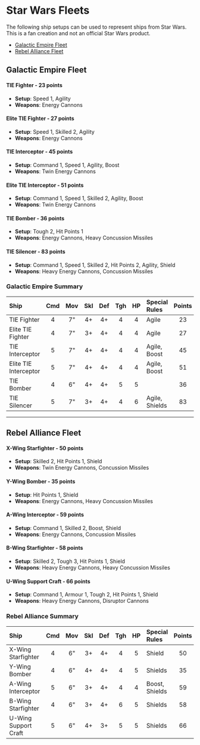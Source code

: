 # Star Wars Fleets

The following ship setups can be used to represent ships from Star Wars. This is a fan creation and not an official Star Wars product.

- [Galactic Empire Fleet](#galactic-empire-fleet)
- [Rebel Alliance Fleet](#rebel-alliance-fleet)

## Galactic Empire Fleet

#### TIE Fighter - 23 points

- **Setup**: Speed 1, Agility
- **Weapons**: Energy Cannons

#### Elite TIE Fighter - 27 points

- **Setup**: Speed 1, Skilled 2, Agility
- **Weapons**: Energy Cannons

#### TIE Interceptor - 45 points

- **Setup**: Command 1, Speed 1, Agility, Boost
- **Weapons**: Twin Energy Cannons

#### Elite TIE Interceptor - 51 points

- **Setup**: Command 1, Speed 1, Skilled 2, Agility, Boost
- **Weapons**: Twin Energy Cannons

#### TIE Bomber - 36 points

- **Setup**: Tough 2, Hit Points 1
- **Weapons**: Energy Cannons, Heavy Concussion Missiles

#### TIE Silencer - 83 points

- **Setup**: Command 1, Speed 1, Skilled 2, Hit Points 2, Agility, Shield
- **Weapons**: Heavy Energy Cannons, Concussion Missiles

### Galactic Empire Summary

| Ship                    | Cmd | Mov | Skl | Def | Tgh | HP  | Special Rules         | Points |
| :---------------------- | :-: | :-: | :-: | :-: | :-: | :-: | :-------------------- | :----: |
| TIE Fighter             |  4  |  7" |  4+ |  4+ |  4  |  4  | Agile                 | 23     |
| Elite TIE Fighter       |  4  |  7" |  3+ |  4+ |  4  |  4  | Agile                 | 27     |
| TIE Interceptor         |  5  |  7" |  4+ |  4+ |  4  |  4  | Agile, Boost          | 45     |
| Elite TIE Interceptor   |  5  |  7" |  4+ |  4+ |  4  |  4  | Agile, Boost          | 51     |
| TIE Bomber              |  4  |  6" |  4+ |  4+ |  5  |  5  |                       | 36     |
| TIE Silencer            |  5  |  7" |  3+ |  4+ |  4  |  6  | Agile, Shields        | 83     |

---

## Rebel Alliance Fleet

#### X-Wing Starfighter - 50 points

- **Setup**: Skilled 2, Hit Points 1, Shield
- **Weapons**: Twin Energy Cannons, Concussion Missiles

#### Y-Wing Bomber - 35 points

- **Setup**: Hit Points 1, Shield
- **Weapons**: Energy Cannons, Heavy Concussion Missiles

#### A-Wing Interceptor - 59 points

- **Setup**: Command 1, Skilled 2, Boost, Shield
- **Weapons**: Energy Cannons, Concussion Missiles

#### B-Wing Starfighter - 58 points

- **Setup**: Skilled 2, Tough 3, Hit Points 1, Shield
- **Weapons**: Heavy Energy Cannons, Heavy Concussion Missiles

#### U-Wing Support Craft - 66 points

- **Setup**: Command 1, Armour 1, Tough 2, Hit Points 1, Shield
- **Weapons**: Heavy Energy Cannons, Disruptor Cannons

### Rebel Alliance Summary

| Ship                      | Cmd | Mov | Skl | Def | Tgh | HP  | Special Rules         | Points |
| :------------------------ | :-: | :-: | :-: | :-: | :-: | :-: | :-------------------- | :----: |
| X-Wing Starfighter        |  4  |  6" |  3+ |  4+ |  4  |  5  | Shield                | 50     |
| Y-Wing Bomber             |  4  |  6" |  4+ |  4+ |  4  |  5  | Shields               | 35     |
| A-Wing Interceptor        |  5  |  6" |  3+ |  4+ |  4  |  4  | Boost, Shields        | 59     |
| B-Wing Starfighter        |  4  |  6" |  3+ |  4+ |  6  |  5  | Shields               | 58     |
| U-Wing Support Craft      |  5  |  6" |  4+ |  3+ |  5  |  5  | Shields               | 66     |
